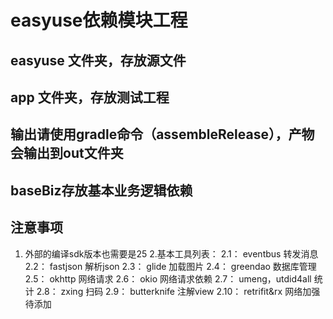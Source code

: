 # easyuse依赖模块工程

## easyuse 文件夹，存放源文件

## app 文件夹，存放测试工程

## 输出请使用gradle命令（assembleRelease），产物会输出到out文件夹

## baseBiz存放基本业务逻辑依赖

## 注意事项
1. 外部的编译sdk版本也需要是25
2.基本工具列表：
2.1： eventbus 转发消息
2.2： fastjson 解析json
2.3： glide 加载图片
2.4： greendao 数据库管理
2.5： okhttp 网络请求
2.6： okio 网络请求依赖
2.7： umeng，utdid4all 统计
2.8： zxing 扫码
2.9： butterknife 注解view
2.10： retrifit&rx 网络加强  待添加
